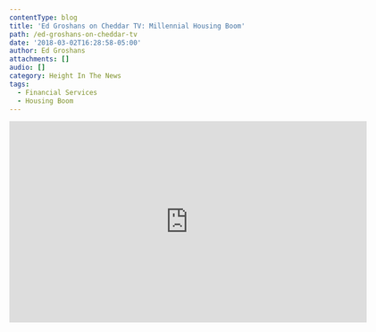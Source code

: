 ```yaml
---
contentType: blog
title: 'Ed Groshans on Cheddar TV: Millennial Housing Boom'
path: /ed-groshans-on-cheddar-tv
date: '2018-03-02T16:28:58-05:00'
author: Ed Groshans
attachments: []
audio: []
category: Height In The News
tags:
  - Financial Services
  - Housing Boom
---
```

<iframe width="640" height="360" src="https://www.youtube.com/embed/nmEe1Q4Qxws" frameborder="0" allow="autoplay; encrypted-media" allowfullscreen></iframe>
